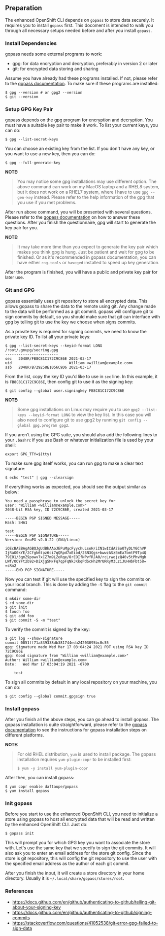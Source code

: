 ## Preparation

The enhanced OpenShift CLI depends on `gopass` to store data securely. It requires you to install `gopass` first. This docoment is intended to walk you through all necessary setups needed before and after you install `gopass`.

### Install Dependencies

gopass needs some external programs to work:

* gpg: for data encryption and decryption, preferably in version 2 or later
* git: for encrypted data storing and sharing

Assume you have already had these programs installed. If not, please refer to the [gopass documentation](https://github.com/gopasspw/gopass/issues#pre-installation-steps). To make sure if these programs are installed:
```shell
$ gpg --version # or gpg2 --version
$ git --version
```

### Setup GPG Key Pair

gopass depends on the gpg program for encryption and decryption. You must have a suitable key pair to make it work. To list your current keys, you can do:
```shell
$ gpg --list-secret-keys
```

You can choose an existing key from the list. If you don't have any key, or you want to use a new key, then you can do:
```shell
$ gpg --full-generate-key
```

**NOTE:**

> You may notice some gpg installations may use different option. The above command can work on my MacOS laptop and a RHEL8 system, but it does not work on a RHEL7 system, where I have to use `gpg --gen-key` instead. Please refer to the help information of the gpg that you use if you met problems.

After run above command, you will be presented with several questions. Please refer to the [gopass documentation](https://github.com/gopasspw/gopass/issues#set-up-a-gpg-key-pair) on how to answer these questions. After you finish the questionnaire, gpg will start to generate the key pair for you.

**NOTE:**

> It may take more time than you expect to generate the key pair which makes you think gpg is hung. Just be patient and wait for gpg to be finished. Or as it's recommended in gopass documentation, you can have either `rng-tools` or `haveged` installed to speed up key generation.

After the program is finished, you will have a public and private key pair for later use.

### Git and GPG

gopass essentially uses git repository to store all encrypted data. This allows gopass to share the data to the remote using git. Any change made to the data will be performed as a git commit. gopass will configure git to sign commits by default, so you should make sure that git can interface with gpg by telling git to use the key we choose when signs commits.

As a private key is required for signing commits, we need to know the private key ID. To list all your private keys:
```shell
$ gpg --list-secret-keys --keyid-format LONG
/root/.gnupg/secring.gpg
------------------------
sec   2048R/FB8C81C172C9C86E 2021-03-17
uid                          William <william@example.com>
ssb   2048R/B729258E1056C9D6 2021-03-17
```

From the list, copy the key ID you'd like to use in `sec` line. In this example, it is `FB8C81C172C9C86E`, then config git to use it as the signing key:
```shell
$ git config --global user.signingkey FB8C81C172C9C86E
```

**NOTE:**

> Some gpg installations on Linux may require you to use `gpg2 --list-keys --keyid-format LONG` to view the key list. In this case you will also need to configure git to use gpg2 by running `git config --global gpg.program gpg2`.

If you aren't using the GPG suite, you should also add the following lines to your `.bashrc` if you use Bash or whatever initialization file is used by your shell:
```shell
export GPG_TTY=$(tty)
```

To make sure gpg itself works, you can run gpg to make a clear text signature:
```shell
$ echo "test" | gpg --clearsign
```

If everything works as expected, you should see the output similar as below:
```
You need a passphrase to unlock the secret key for
user: "William <william@example.com>"
2048-bit RSA key, ID 72C9C86E, created 2021-03-17

-----BEGIN PGP SIGNED MESSAGE-----
Hash: SHA1

test
-----BEGIN PGP SIGNATURE-----
Version: GnuPG v2.0.22 (GNU/Linux)

iQEcBAEBAgAGBQJgUdBhAAoJEPuMgcFyychuLsoH/iIN1wICdA2So0TyDLYGChVP
IjRaO0kYE/2Cfgk6tpz6ci7qQRpd7xEibd/2SN3Qgs+bwwzASzEmEa7bmtF9Tp4Q
79E01/3qmZ9powv7xCZ7m9LZeRqe/OrEOIfNPvfRJA0/rcLrwojzQ46v5tPhvMgh
LWf/OOYFt2b92+DiXjg5M/Fq7qpFqNkJKkqPdScHh2MrURRyM3LziJUHHbFbt58=
=sRm2
-----END PGP SIGNATURE-----
```

Now you can test if git will use the specified key to sign the commits on your local branch. This is done by adding the `-S` flag to the `git commit` command:
```shell
$ mkdir some-dir
$ cd some-dir
$ git init
$ touch foo
$ git add foo
$ git commit -S -m "test"
```

To verify the commit is signed by the key:
```shell
$ git log --show-signature
commit 0051ff71a339338db381744eda24203095bc0c55
gpg: Signature made Wed Mar 17 03:04:24 2021 PDT using RSA key ID 72C9C86E
gpg: Good signature from "William <william@example.com>"
Author: William <william@example.com>
Date:   Wed Mar 17 03:04:19 2021 -0700

    test
```

To sign all commits by default in any local repository on your machine, you can do:
```shell
$ git config --global commit.gpgsign true
```

### Install gopass

After you finish all the above steps, you can go ahead to install gopass. The gopass installation is quite straightforward, please refer to the [gopass documentation](https://github.com/gopasspw/gopass/issues#installation-steps) to see the instructions for gopass installation steps on different platforms.

**NOTE:**

> For old RHEL distribution, `yum` is used to install package. The gopass installation requires `yum-plugin-copr` to be installed first:
> ```shell
> $ yum -y install yum-plugin-copr
> ```

After then, you can install gopass:
```shell
$ yum copr enable daftaupe/gopass
$ yum install gopass
```

### Init gopass

Before you start to use the enhanced OpenShift CLI, you need to initialize a store using gopass to host all encrypted data that will be read and written by the enhanced OpenShift CLI. Just do:
```shell
$ gopass init
```

This will prompt you for which GPG key you want to associate the store with. Let's use the same key that we specify to sign the git commits. It will also ask you to enter an email address for the store git config. Since the store is git repository, this will config the git repository to use the user with the specified email address as the author of each git commit.

After you finish the input, it will create a store directory in your home directory. Usually it is `~/.local/share/gopass/stores/root`.

### References

* https://docs.github.com/en/github/authenticating-to-github/telling-git-about-your-signing-key
* https://docs.github.com/en/github/authenticating-to-github/signing-commits
* https://stackoverflow.com/questions/41052538/git-error-gpg-failed-to-sign-data
